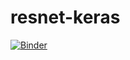 # resnet-keras
[![Binder](https://mybinder.org/badge_logo.svg)](https://mybinder.org/v2/gh/aierwiki/resnet-keras/master)
